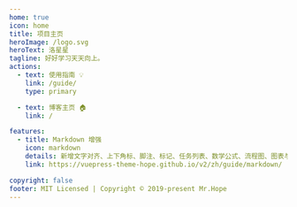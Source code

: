```yaml
---
home: true
icon: home
title: 项目主页
heroImage: /logo.svg
heroText: 洛星星
tagline: 好好学习天天向上。
actions:
  - text: 使用指南 💡
    link: /guide/
    type: primary

  - text: 博客主页 🏠
    link: /

features:
  - title: Markdown 增强
    icon: markdown
    details: 新增文字对齐、上下角标、脚注、标记、任务列表、数学公式、流程图、图表与幻灯片支持
    link: https://vuepress-theme-hope.github.io/v2/zh/guide/markdown/

copyright: false
footer: MIT Licensed | Copyright © 2019-present Mr.Hope
---
```

